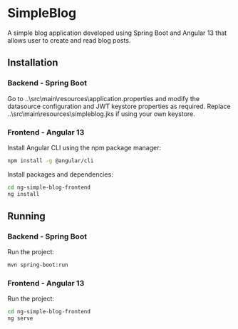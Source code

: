 # SimpleBlog
A simple blog application developed using Spring Boot and Angular 13 that allows user to create and read blog posts.

## Installation
### Backend - Spring Boot
Go to ..\src\main\resources\application.properties and modify the datasource configuration and JWT keystore properties as required.
Replace ..\src\main\resources\simpleblog.jks if using your own keystore.
### Frontend - Angular 13
Install Angular CLI using the npm package manager:
```bash
npm install -g @angular/cli
```
Install packages and dependencies:
```bash
cd ng-simple-blog-frontend
ng install
```

## Running
### Backend - Spring Boot
Run the project:
```bash
mvn spring-boot:run
```
### Frontend - Angular 13
Run the project:
```bash
cd ng-simple-blog-frontend
ng serve
```